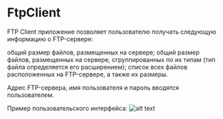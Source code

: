 # FtpClient

FTP Сlient приложение позволяет пользователю получать следующую информацию о FTP-сервере:

  общий размер файлов, размещенных на сервере;
  общий размер файлов, размещенных на сервере, сгруппированных по их типам (тип файла определяется его расширением);
  список всех файлов расположенных на FTP-сервере, а также их размеры.
  
Адрес FTP-сервера, имя пользователя и пароль вводятся пользователем. 

Пример пользовательского интерфейса:
![alt text](https://user-images.githubusercontent.com/51461610/168483977-a6261631-630d-4654-81d5-ebb064c88791.png)
